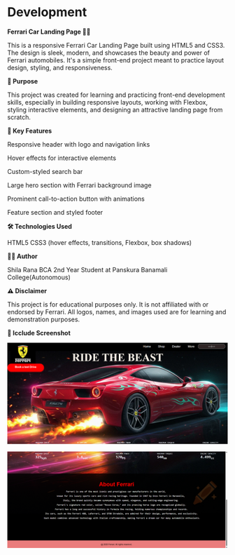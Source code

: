 # Development
**Ferrari Car Landing Page 🚗🔥**

This is a responsive Ferrari Car Landing Page built using HTML5 and CSS3. The design is sleek, modern, and showcases the beauty and power of Ferrari automobiles. It's a simple front-end project meant to practice layout design, styling, and responsiveness.

**🎯 Purpose**

This project was created for learning and practicing front-end development skills, especially in building responsive layouts, working with Flexbox, styling interactive elements, and designing an attractive landing page from scratch.

**🧩 Key Features**

Responsive header with logo and navigation links

Hover effects for interactive elements

Custom-styled search bar

Large hero section with Ferrari background image

Prominent call-to-action button with animations

Feature section and styled footer

**🛠 Technologies Used**

HTML5
CSS3 (hover effects, transitions, Flexbox, box shadows)

**🧑‍💻 Author**

Shila Rana
BCA 2nd Year Student at Panskura Banamali College(Autonomous)

**⚠️ Disclaimer**

This project is for educational purposes only. It is not affiliated with or endorsed by Ferrari. All logos, names, and images used are for learning and demonstration purposes.

**📸 Icclude Screenshot**


![image alt](https://github.com/shilaCode-Hub/Development/blob/147ec96496f47c7c35eb300e5a37d17fabb14237/Screenshot%20(45).png)

![image alt](https://github.com/shilaCode-Hub/Development/blob/50945615b6dbf38276104567091fcadf81c23c79/Screenshot%20(47).png)
